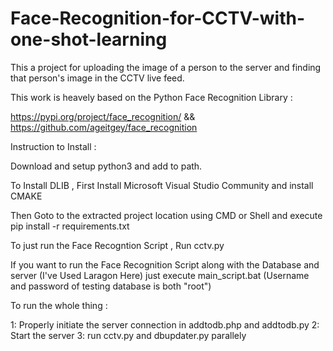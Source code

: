# Face-Recognition-for-CCTV-with-one-shot-learning
This a project for uploading the image of a person to the server and finding that person's image in the CCTV live feed.

This work is heavely based on the Python Face Recognition Library :

https://pypi.org/project/face_recognition/ && https://github.com/ageitgey/face_recognition

Instruction to Install :

Download and setup python3 and add to path.

To Install DLIB , First Install Microsoft Visual Studio Community and install CMAKE

Then Goto to the extracted project location using CMD or Shell and execute pip install -r requirements.txt

To just run the Face Recogntion Script , Run cctv.py

If you want to run the Face Recognition Script along with the Database and server (I've Used Laragon Here) just execute main_script.bat (Username and password of testing database is both "root")


To run the whole thing :

1:  Properly initiate the server connection in addtodb.php and addtodb.py
2: Start the server
3: run cctv.py and dbupdater.py parallely



